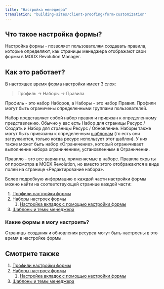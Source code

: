 ```yaml
---
title: "Настройка менеджера"
translation: "building-sites/client-proofing/form-customization"
---
```


## Что такое настройка формы?

Настройка формы - позволяет пользователям создавать правила, которые определяют, как страницы менеджера отображают свои формы в MODX Revolution Manager.

## Как это работает?

В настоящее время форма настройки имеет 3 слоя:

> Профиль -> Наборы -> Правила

Профиль - это набор Наборов, а Наборы - это набор Правил. Профили могут быть ограничены определенными группами пользователей.

Набор представляет собой набор правил и привязан к определенному представлению. Обычно у вас есть Набор для страницы Ресурс / Создать и Набор для страницы Ресурс / Обновление. Наборы также могут быть привязаны к определенным [шаблонам](building-sites/elements/templates "Шаблоны") (то есть они загружаются, только когда ресурс использует этот шаблон). У них также может быть набор «Ограничение», который ограничивает выполнение набора ограничением, установленным в Ограничении.

Правило - это все варианты, применяемые в наборе. Правила скрыты от просмотра в MODX Revolution, но вместо этого отображаются в виде полей на странице «Редактирование набора».

Более подробную информацию о каждой части настройки формы можно найти на соответствующей странице каждой части:

1. [Профили настройки формы](building-sites/client-proofing/form-customization/profiles)
2. [Наборы настроек формы](building-sites/client-proofing/form-customization/sets)
    1. [Настройка вкладок с помощью настройки формы](building-sites/client-proofing/form-customization/tabs)
3. [Шаблоны и темы менеджера](building-sites/client-proofing/custom-manager-themes)

### Какие формы я могу настроить?

Страницы создания и обновления ресурса могут быть настроены в это время в настройке формы.

## Смотрите также

1. [Профили настройки формы](building-sites/client-proofing/form-customization/profiles)
2. [Наборы настроек формы](building-sites/client-proofing/form-customization/sets)
    1. [Настройка вкладок с помощью настройки формы](building-sites/client-proofing/form-customization/tabs)
3. [Шаблоны и темы менеджера](building-sites/client-proofing/custom-manager-themes)
